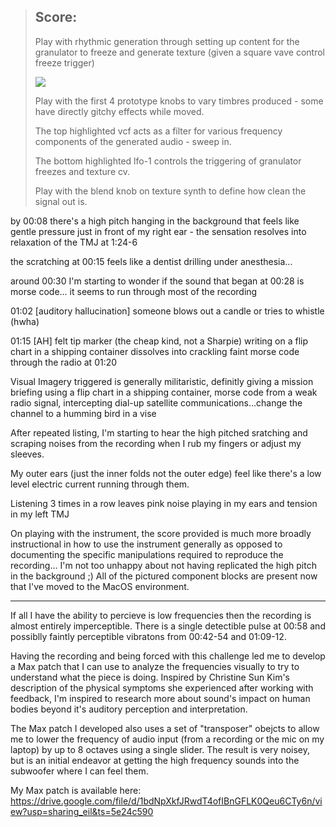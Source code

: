 > ## Score:
> 
> Play with rhythmic generation through setting up content for the granulator to freeze and generate texture (given a square vave control freeze trigger) 
> 
> <img src="https://i.imgur.com/83i5zwp.png">
> 
> Play with the first 4 prototype knobs to vary timbres produced - some have directly gitchy effects while moved.
> 
> The top highlighted vcf acts as a filter for various frequency components of the generated audio - sweep in.
> 
> The bottom highlighted lfo-1 controls the triggering of granulator freezes and texture cv.
> 
> Play with the blend knob on texture synth to define how clean the signal out is.

by 00:08 there's a high pitch hanging in the background that feels like gentle pressure just in front of my right ear - the sensation resolves into relaxation of the TMJ at 1:24-6

the scratching at 00:15 feels like a dentist drilling under anesthesia...

around 00:30 I'm starting to wonder if the sound that began at 00:28 is morse code... it seems to run through most of the recording

01:02 [auditory hallucination] someone blows out a candle or tries to whistle (hwha)

01:15 [AH] felt tip marker (the cheap kind, not a Sharpie) writing on a flip chart in a shipping container dissolves into crackling faint morse code through the radio at 01:20

Visual Imagery triggered is generally militaristic, definitly giving a mission briefing using a flip chart in a shipping container, morse code from a weak radio signal, intercepting dial-up satellite communications...change the channel to a humming bird in a vise 

After repeated listing, I'm starting to hear the high pitched sratching and scraping noises from the recording when I rub my fingers or adjust my sleeves.

My outer ears (just the inner folds not the outer edge) feel like there's a low level electric current running through them.

Listening 3 times in a row leaves pink noise playing in my ears and tension in my left TMJ

On playing with the instrument, the score provided is much more broadly instructional in how to use the instrument generally as opposed to documenting the specific manipulations required to reproduce the recording... I'm not too unhappy about not having replicated the high pitch in the background ;)  All of the pictured component blocks are present now that I've moved to the MacOS environment.


*******

If all I have the ability to percieve is low frequencies then the recording is almost entirely imperceptible.  There is a single detectible pulse at 00:58 and possiblly faintly perceptible vibratons from 00:42-54 and 01:09-12.

Having the recording and being forced with this challenge led me to develop a Max patch that I can use to analyze the frequencies visually to try to understand what the piece is doing.  Inspired by Christine Sun Kim's description of the physical symptoms she experienced after working with feedback, I'm inspired to research more about sound's impact on human bodies beyond it's auditory perception and interpretation.

The Max patch I developed also uses a set of "transposer" obejcts to allow me to lower the frequency of audio input (from a recording or the mic on my laptop) by up to 8 octaves using a single slider.  The result is very noisey, but is an initial endeavor at getting the high frequency sounds into the subwoofer where I can feel them.

My Max patch is available here:
https://drive.google.com/file/d/1bdNpXkfJRwdT4ofIBnGFLK0Qeu6CTy6n/view?usp=sharing_eil&ts=5e24c590